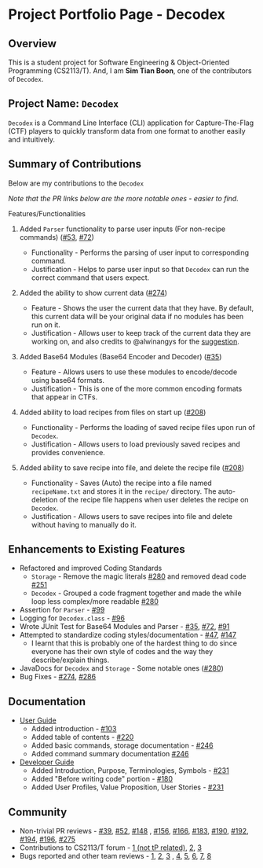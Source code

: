 # Project Portfolio Page - Decodex

## Overview
This is a student project for Software Engineering & Object-Oriented Programming (CS2113/T). And, I am **Sim Tian Boon**, one of the contributors of `Decodex`.

## Project Name: `Decodex`
`Decodex` is a Command Line Interface (CLI) application for Capture-The-Flag (CTF) players to quickly transform data from one format to another easily and intuitively.

## Summary of Contributions
Below are my contributions to the `Decodex`

*Note that the PR links below are the more notable ones - easier to find.*

Features/Functionalities

1. Added `Parser` functionality to parse user inputs (For non-recipe commands) ([#53](https://github.com/AY2122S1-CS2113T-T10-3/tp/pull/53), [#72](https://github.com/AY2122S1-CS2113T-T10-3/tp/pull/72/files))
    - Functionality - Performs the parsing of user input to corresponding command.
    - Justification - Helps to parse user input so that `Decodex` can run the correct command that users expect.

2. Added the ability to show current data ([#274](https://github.com/AY2122S1-CS2113T-T10-3/tp/pull/274))
    - Feature - Shows the user the current data that they have. By default, this current data will be your original data if no modules has been run on it.
    - Justification - Allows user to keep track of the current data they are working on, and also credits to @alwinangys for the [suggestion](https://github.com/alwinangys/ped/issues/4).

3. Added Base64 Modules (Base64 Encoder and Decoder) ([#35](https://github.com/AY2122S1-CS2113T-T10-3/tp/pull/35))
    - Feature - Allows users to use these modules to encode/decode using base64 formats.
    - Justification - This is one of the more common encoding formats that appear in CTFs.

4. Added ability to load recipes from files on start up ([#208](https://github.com/AY2122S1-CS2113T-T10-3/tp/pull/208/))
    - Functionality - Performs the loading of saved recipe files upon run of `Decodex`.
    - Justification - Allows users to load previously saved recipes and provides convenience.

5. Added ability to save recipe into file, and delete the recipe file ([#208](https://github.com/AY2122S1-CS2113T-T10-3/tp/pull/208/))
    - Functionality - Saves (Auto) the recipe into a file named `recipeName.txt` and stores it in the `recipe/` directory. The auto-deletion of the recipe file happens when user deletes the recipe on `Decodex`.
    - Justification - Allows users to save recipes into file and delete without having to manually do it.

## Enhancements to Existing Features
- Refactored and improved Coding Standards
    - `Storage` - Remove the magic literals [#280](https://github.com/AY2122S1-CS2113T-T10-3/tp/pull/280) and removed dead code [#251](https://github.com/AY2122S1-CS2113T-T10-3/tp/pull/251/files)
    - `Decodex` - Grouped a code fragment together and made the while loop less complex/more readable [#280](https://github.com/AY2122S1-CS2113T-T10-3/tp/pull/280)
- Assertion for `Parser` - [#99](https://github.com/AY2122S1-CS2113T-T10-3/tp/pull/99/files)
- Logging for `Decodex.class` - [#96](https://github.com/AY2122S1-CS2113T-T10-3/tp/pull/96)
- Wrote JUnit Test for Base64 Modules and Parser - [#35](https://github.com/AY2122S1-CS2113T-T10-3/tp/pull/35), [#72](https://github.com/AY2122S1-CS2113T-T10-3/tp/pull/72/), [#91](https://github.com/AY2122S1-CS2113T-T10-3/tp/pull/91)
- Attempted to standardize coding styles/documentation - [#47](https://github.com/AY2122S1-CS2113T-T10-3/tp/pull/47), [#147](https://github.com/AY2122S1-CS2113T-T10-3/tp/pull/147)
    - I learnt that this is probably one of the hardest thing to do since everyone has their own style of codes and the way they describe/explain things.
- JavaDocs for `Decodex` and `Storage` - Some notable ones ([#280](https://github.com/AY2122S1-CS2113T-T10-3/tp/pull/280))
- Bug Fixes - [#274](https://github.com/AY2122S1-CS2113T-T10-3/tp/pull/274), [#286](https://github.com/AY2122S1-CS2113T-T10-3/tp/pull/286)

## Documentation
- [User Guide](https://ay2122s1-cs2113t-t10-3.github.io/tp/UserGuide.html)
    - Added introduction - [#103](https://github.com/AY2122S1-CS2113T-T10-3/tp/pull/103)
    - Added table of contents - [#220](https://github.com/AY2122S1-CS2113T-T10-3/tp/pull/220/files)
    - Added basic commands, storage documentation - [#246](https://github.com/AY2122S1-CS2113T-T10-3/tp/pull/246)
    - Added command summary documentation [#246](https://github.com/AY2122S1-CS2113T-T10-3/tp/pull/246)
- [Developer Guide](https://ay2122s1-cs2113t-t10-3.github.io/tp/DeveloperGuide.html)
    - Added Introduction, Purpose, Terminologies, Symbols - [#231](https://github.com/AY2122S1-CS2113T-T10-3/tp/pull/231)
    - Added "Before writing code" portion - [#180](https://github.com/AY2122S1-CS2113T-T10-3/tp/pull/180)
    - Added User Profiles, Value Proposition, User Stories - [#231](https://github.com/AY2122S1-CS2113T-T10-3/tp/pull/231)

## Community
- Non-trivial PR reviews - [#39](https://github.com/AY2122S1-CS2113T-T10-3/tp/pull/39), [#52](https://github.com/AY2122S1-CS2113T-T10-3/tp/pull/52), [#148](https://github.com/AY2122S1-CS2113T-T10-3/tp/pull/148) , [#156](https://github.com/AY2122S1-CS2113T-T10-3/tp/pull/156), [#166](https://github.com/AY2122S1-CS2113T-T10-3/tp/pull/166), [#183](https://github.com/AY2122S1-CS2113T-T10-3/tp/pull/183), [#190](https://github.com/AY2122S1-CS2113T-T10-3/tp/pull/190), [#192](https://github.com/AY2122S1-CS2113T-T10-3/tp/pull/192), [#194](https://github.com/AY2122S1-CS2113T-T10-3/tp/pull/194), [#196](https://github.com/AY2122S1-CS2113T-T10-3/tp/pull/196), [#275](https://github.com/AY2122S1-CS2113T-T10-3/tp/pull/275)
- Contributions to CS2113/T forum - [1 (not tP related)](https://github.com/nus-cs2113-AY2122S1/forum/issues/12), [2](https://github.com/nus-cs2113-AY2122S1/forum/issues/101), [3](https://github.com/nus-cs2113-AY2122S1/forum/issues/110)
- Bugs reported and other team reviews - [1](https://github.com/nus-cs2113-AY2122S1/tp/pull/32), [2](https://github.com/AY2122S1-CS2113T-T09-2/tp/issues/219), [3](https://github.com/AY2122S1-CS2113T-T09-2/tp/issues/210)
  , [4](https://github.com/AY2122S1-CS2113T-T09-2/tp/issues/212), [5](https://github.com/AY2122S1-CS2113T-T09-2/tp/issues/198), [6](https://github.com/AY2122S1-CS2113T-T09-2/tp/issues/195), [7](https://github.com/AY2122S1-CS2113T-T09-2/tp/issues/179), [8](https://github.com/AY2122S1-CS2113T-T09-2/tp/issues/184)
